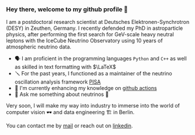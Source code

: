 ### Hey there, welcome to my github profile 🌠

I am a postdoctoral research scientist at Deutsches Elektronen-Synchrotron (DESY) in Zeuthen, Germany. I recently defended my PhD in astroparticle physics, after performing the first search for GeV-scale heavy neutral leptons with the IceCube Neutrino Observatory using 10 years of atmospheric neutrino data.

* 🗣️ I am proficient in the programming languages $\texttt{Python}$ and $\texttt{C++}$ as well as skilled in text formatting with $\LaTeX$
* 🪛 For the past years, I functioned as a maintainer of the neutrino oscillation analysis framework [PISA](https://github.com/icecube/pisa)
* 🌱 I'm currently enhancing my knowledge on [github actions](https://docs.github.com/en/actions)
* 💬 Ask me something about neutrinos 👻

Very soon, I will make my way into industry to immerse into the world of computer vision 🕶️ and data engineering 🏗️ in Berlin.

You can contact me by [mail](mailto:leander.fischer@outlook.com) or reach out on [linkedin](https://www.linkedin.com/in/leander-fischer-9385ab70/).
